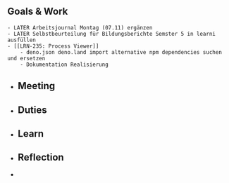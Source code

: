 ## Goals & Work
	- LATER Arbeitsjournal Montag (07.11) ergänzen
	- LATER Selbstbeurteilung für Bildungsberichte Semster 5 in learni ausfüllen
	- [[LRN-235: Process Viewer]]
		- deno.json deno.land import alternative npm dependencies suchen und ersetzen
		- Dokumentation Realisierung
- ## Meeting
- ## Duties
- ## Learn
- ## Reflection
-